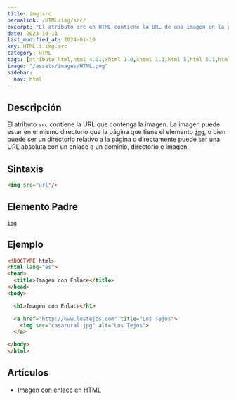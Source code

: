 ```yaml
---
title: img.src
permalink: /HTML/img/src/
excerpt: "El atributo src en HTML contiene la URL de una imagen en la página web."
date: 2023-10-11
last_modified_at: 2024-01-10
key: HTML.i.img.src
category: HTML
tags: [atributo html,html 4.01,xhtml 1.0,xhtml 1.1,html 5,html 5.1,html 5.2]
image: "/assets/images/HTML.png"
sidebar:
  nav: html
---
```


## Descripción


El atributo `src` contiene la URL que contenga la imagen. La imagen puede estar en el mismo directorio que la página que tiene el elemento [`img`](https://www.w3api.com/HTML/img/), o bien puede ser un directorio relativo a la página o directamente puede ser una URL absoluta con un enlace a un dominio, directorio e imagen.


## Sintaxis


```html
<img src="url"/>
```


## Elemento Padre


[`img`](https://www.w3api.com/HTML/img/)


## Ejemplo


```html
<!DOCTYPE html>
<html lang="es">
<head>
  <title>Imagen con Enlace</title>
</head>
<body>

  <h1>Imagen con Enlace</h1>

  <a href="http://www.lostejos.com" title="Los Tejos">
    <img src="casarural.jpg" alt="Los Tejos">
  </a>

</body>
</html>
```


## Artículos

- [Imagen con enlace en HTML](https://lineadecodigo.com/html/imagen-con-enlace-en-html/)
